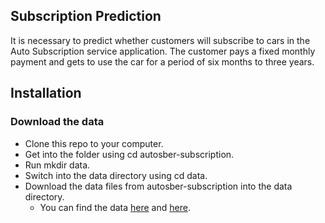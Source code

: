 ## Subscription Prediction
It is necessary to predict whether customers will subscribe to cars in the Auto Subscription service application.
The customer pays a fixed monthly payment and gets to use the car for a period of six months to three years.

## Installation
### Download the data
- Clone this repo to your computer.
- Get into the folder using cd autosber-subscription.
- Run mkdir data.
- Switch into the data directory using cd data.
- Download the data files from autosber-subscription into the data directory.
  - You can find the data [here](https://drive.google.com/file/d/1iW0GBTox3BMdn_kRiH88LIIj_OCp-3zI/view?usp=drive_link) and [here](https://drive.google.com/file/d/1YK_SOKFXhLaWdgdQglLxEoAsOMCA7M4x/view?usp=drive_link).
